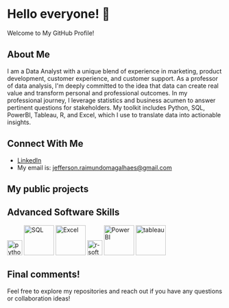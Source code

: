 # Hello everyone! 👋
Welcome to My GitHub Profile! 

## About Me
I am a Data Analyst with a unique blend of experience in marketing, product development, customer experience, and customer support. As a professor of data analysis, I'm deeply committed to the idea that data can create real value and transform personal and professional outcomes.
In my professional journey, I leverage statistics and business acumen to answer pertinent questions for stakeholders. My toolkit includes Python, SQL, PowerBI, Tableau, R, and Excel, which I use to translate data into actionable insights.

## Connect With Me
- [LinkedIn](https://www.linkedin.com/in/jefferson-raimundo-magalhaes/)
- My email is: jefferson.raimundomagalhaes@gmail.com

## My public projects

## Advanced Software Skills

<img src="https://upload.wikimedia.org/wikipedia/commons/c/cf/Python_logo_51.svg" alt="python" width="35"/>                  <img src="https://upload.wikimedia.org/wikipedia/commons/8/87/Sql_data_base_with_logo.png" alt="SQL" width="70"/>                  <img src="https://upload.wikimedia.org/wikipedia/commons/4/40/Microsoft-excel.png" alt="Excel" width="70"/>                  <img src="https://upload.wikimedia.org/wikipedia/commons/9/92/Font_Awesome_5_brands_r-project.svg" alt="r-software" width="35"/>                  <img src="https://upload.wikimedia.org/wikipedia/commons/6/61/Power-BI-logo-300x79.png" alt="Power BI" width="70"/>                  <img src="https://github.com/JeffersonMagalhaes/JeffersonMagalhaes/assets/44331501/6f3737cd-4b8b-498b-a531-da4a34b9a2dc" alt="tableau" width="70"/>

## Final comments! 
Feel free to explore my repositories and reach out if you have any questions or collaboration ideas!

<!--
**JeffersonMagalhaes/JeffersonMagalhaes** is a ✨ _special_ ✨ repository because its `README.md` (this file) appears on your GitHub profile.

Here are some ideas to get you started:

- 🔭 I’m currently working on ...
- 🌱 I’m currently learning ...
- 👯 I’m looking to collaborate on ...
- 🤔 I’m looking for help with ...
- 💬 Ask me about ...
- 📫 How to reach me: ...
- 😄 Pronouns: ...
- ⚡ Fun fact: ...
-->
